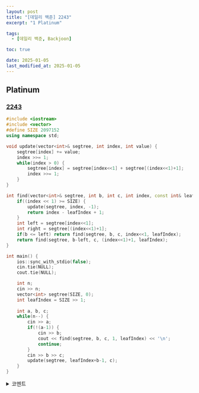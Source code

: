 ```yaml
---
layout: post
title: "[데일리 백준] 2243"
excerpt: "1 Platinum"

tags:
  - [데일리 백준, Backjoon]

toc: true

date: 2025-01-05
last_modified_at: 2025-01-05
---
```

## Platinum
### [2243][def]

```c++
#include <iostream>
#include <vector>
#define SIZE 2097152
using namespace std;

void update(vector<int>& segtree, int index, int value) {
    segtree[index] += value;
    index >>= 1;
    while(index > 0) {
        segtree[index] = segtree[index<<1] + segtree[(index<<1)+1];
        index >>= 1;
    }
}

int find(vector<int>& segtree, int b, int c, int index, const int& leafIndex) {
    if((index << 1) >= SIZE) {
        update(segtree, index, -1);
        return index - leafIndex + 1;
    }
    int left = segtree[index<<1];
    int right = segtree[(index<<1)+1];
    if(b <= left) return find(segtree, b, c, index<<1, leafIndex);
    return find(segtree, b-left, c, (index<<1)+1, leafIndex);
}

int main() {
    ios::sync_with_stdio(false);
    cin.tie(NULL);
    cout.tie(NULL);

    int n;
    cin >> n;
    vector<int> segtree(SIZE, 0);
    int leafIndex = SIZE >> 1;
    
    int a, b, c;
    while(n--) {
        cin >> a;
        if(!(a-1)) {
            cin >> b;
            cout << find(segtree, b, c, 1, leafIndex) << '\n';
            continue;
        }
        cin >> b >> c;
        update(segtree, leafIndex+b-1, c);
    }
}
```

<details>
<summary>코멘트</summary>
<div markdown="1">

- 세그먼트 트리 + 이분 탐색

- 일반적인 세그먼트 트리의 범위 탐색이 아닌,  
이분 탐색을 통해 리프 노드까지 내려가는 탐색 방식이 독특한 문제.

</div>
</details>

[def]: https://www.acmicpc.net/problem/2243
